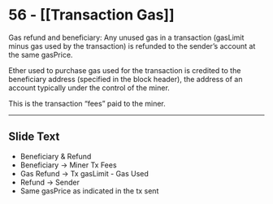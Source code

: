 # 56 - [[Transaction Gas]]

Gas refund and beneficiary: Any unused gas in a transaction (gasLimit minus gas used by the transaction) is refunded to the sender’s account at the same gasPrice. 

Ether used to purchase gas used for the transaction is credited to the beneficiary address (specified in the block header), the address of an account typically under the control of the miner. 

This is the transaction “fees” paid to the miner.

---
## Slide Text
- Beneficiary & Refund
- Beneficiary -> Miner Tx Fees
- Gas Refund -> Tx gasLimit - Gas Used
- Refund -> Sender
- Same gasPrice as indicated in the tx sent
 

